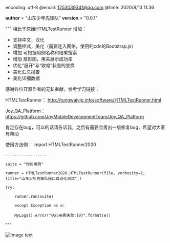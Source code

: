 encoding: utf-8
@email: 1253039341@qq.com
@time: 2020/8/13 11:36

__author__ = "山东少年先锋队"
__version__ = "0.0.1"

"""
相比于原始HTMLTestRunner
增加：
* 支持中文，汉化
* 调整样式，美化（需要连入网络，使用的cdn的Bootstrap.js）
* 增加 可根据用例名称和结果搜索
* 增加 扇形图，用来展示成功率
* 优化“展开”与“收缩”状态的变换
* 美化汇总报告
* 美化详细数据


感谢各位开源作者的无私奉献，参考学习链接：

HTMLTestRunner： http://tungwaiyip.info/software/HTMLTestRunner.html

Joy_QA_Platform：https://github.com/JoyMobileDevelopmentTeam/Joy_QA_Platform

肯定存在bug，可以的话请告诉我，之后有需要会再出一版修复bug，希望对大家有帮助

使用方法例：
    import HTMLTestRunner2020
    
    ..................
    
    suite = "你的用例"
    
    runner = HTMLTestRunner2020.HTMLTestRunner(file, verbosity=2, title="山东少年先锋队接口自动化测试",)
    
    try:
    
        runner.run(suite)
        
        except Exception as e:
        
        MyLogs().error("执行用例失败:{0}".format(e))
        
"""

![Image text](https://github.com/yinhuajun/HTMLTestRunner2020/blob/master/20200818142322.png)
